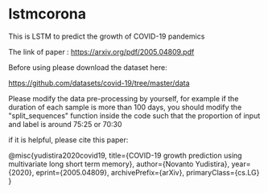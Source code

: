 # lstmcorona

This is LSTM to predict the growth of COVID-19 pandemics

The link of paper : https://arxiv.org/pdf/2005.04809.pdf

Before using please download the dataset here:

https://github.com/datasets/covid-19/tree/master/data 

Please modify the data pre-processing by yourself, for example if the duration of each sample is more than 100 days, you should modify the "split_sequences" function inside the code such that the proportion of input and label is around 75:25 or 70:30

if it is helpful, please cite this paper:

@misc{yudistira2020covid19,
    title={COVID-19 growth prediction using multivariate long short term memory},
    author={Novanto Yudistira},
    year={2020},
    eprint={2005.04809},
    archivePrefix={arXiv},
    primaryClass={cs.LG}
}
